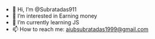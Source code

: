 - 👋 Hi, I’m @Subratadas911
- 👀 I’m interested in Earning money
- 🌱 I’m currently learning JS
- 📫 How to reach me: aiubsubratadas1999@gmail.com


